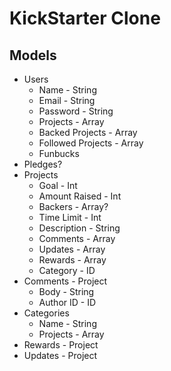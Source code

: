 # KickStarter Clone

## Models
* Users
  * Name - String
  * Email - String
  * Password - String
  * Projects - Array
  * Backed Projects - Array
  * Followed Projects - Array
  * Funbucks
* Pledges?
* Projects
  * Goal - Int
  * Amount Raised - Int
  * Backers - Array?
  * Time Limit - Int
  * Description - String
  * Comments - Array
  * Updates - Array
  * Rewards - Array
  * Category - ID
* Comments - Project
  * Body - String
  * Author ID - ID
* Categories
  * Name - String
  * Projects - Array
* Rewards - Project
* Updates - Project